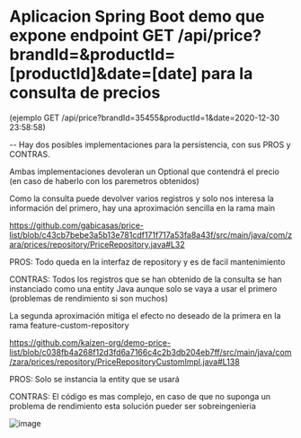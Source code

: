 # Aplicacion Spring Boot demo que expone endpoint GET /api/price?brandId=<brandId>&productId=[productId]&date=[date] para la consulta de precios
(ejemplo GET /api/price?brandId=35455&productId=1&date=2020-12-30 23:58:58)

-- Hay dos posibles implementaciones para la persistencia, con sus PROS y CONTRAS.

Ambas implementaciones devoleran un Optional que contendrá el precio (en caso de haberlo con los paremetros obtenidos)

Como la consulta puede devolver varios registros y solo nos interesa la información del primero, hay una aproximación sencilla en la rama main

https://github.com/gabicasas/price-list/blob/c43cb7bebe3a5b13e781cdf171f717a53fa8a43f/src/main/java/com/zara/prices/repository/PriceRepository.java#L32

PROS: Todo queda en la interfaz de repository y es de facil mantenimiento

CONTRAS: Todos los registros que se han obtenido de la consulta se han instanciado como una entity Java aunque solo se vaya a usar el primero (problemas de rendimiento si son muchos)


La segunda aproximación mitiga el efecto no deseado de la primera en la rama feature-custom-repository

https://github.com/kaizen-org/demo-price-list/blob/c038fb4a268f12d3fd6a7166c4c2b3db204eb7ff/src/main/java/com/zara/prices/repository/PriceRepositoryCustomImpl.java#L138

PROS: Solo se instancia la entity que se usará 

CONTRAS: El código es mas complejo, en caso de que no suponga un problema de rendimiento esta solución pueder ser sobreingenieria

  
  ![image](https://user-images.githubusercontent.com/924807/119991972-52e57300-bfca-11eb-8602-db3e130a091f.png)
